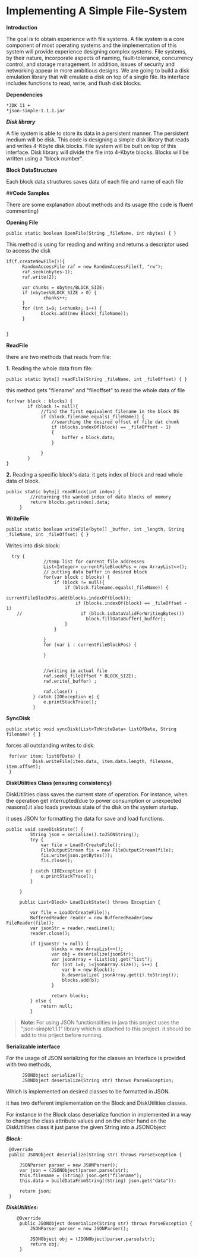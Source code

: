 # Implementing A Simple File-System
**Introduction** 

The goal is to obtain experience with file systems. A file system is a core component of most operating systems and the implementation of this system will provide experience designing complex systems. File systems, by their nature, incorporate aspects of naming, fault-tolerance, concurrency control, and storage management. In addition, issues of security and networking appear in more ambitious designs.
We are going to build a disk emulation library that will emulate a disk on top of a single file. Its interface includes functions to read, write, and flush disk blocks.

**Dependencies**

    *JDK 11 +
    *json-simple-1.1.1.jar   

***Disk library***

A file system is able to store its data in a persistent manner. The persistent medium will be disk. This code is designing a simple disk library that reads and writes 4-Kbyte disk blocks. File system will be built on top of this interface.
Disk library will divide the file into 4-Kbyte blocks. Blocks will be written using a "block number".

**Block DataStructure**

Each block data structures saves data of each file and name of each file


##**Code Samples**

There are some explanation about methods and its usage (the code is fluent commenting)

**Opening File**

 `public static boolean OpenFile(String _fileName, int nbytes) { }`
 
 This method is using for reading and writing and returns a descriptor used to access the disk


                          
    if(f.createNewFile()){
          RandomAccessFile raf = new RandomAccessFile(f, "rw");
          raf.seek(nbytes-1);
          raf.write(2);
                             
          var chunks = nbytes/BLOCK_SIZE;
          if (nbytes%BLOCK_SIZE > 0) {
                  chunks++;
          }
          for (int i=0; i<chunks; i++) {
                 blocks.add(new Block(_fileName));
          }
   
   
    }

**ReadFile**

there are two methods that reads from file:

**1.** Reading the whole data from file:

`public static byte[] readFile(String _fileName, int _fileOffset) { }`

this method gets "filename" and "fileoffset" to read the whole data of file

    for(var block : blocks) {
            if (block != null){
                 //find the first equivalent filename in the block DS
                 if (block.filename.equals(_fileName)) {
                     //searching the desired offset of file dat chunk
                     if (blocks.indexOf(block) == _fileOffset - 1)
                     {
                         buffer = block.data;
                     }

                 }
            }
    }
         
         

**2.** Reading a specific block's data:
it gets index of block and read whole data of block.

    public static byte[] readBlock(int index) {
             //returning the wanted index of data blocks of memory
             return blocks.get(index).data;
         }


**WriteFile**

    public static boolean writeFile(byte[] _buffer, int _length, String _fileName, int _fileOffset) { }

Writes into disk block:
       
      try {
                  //temp list for current file addresses
                  List<Integer> currentFileBlockPos = new ArrayList<>();
                  // putting data buffer in desired block
                  for(var block : blocks) {
                      if (block != null){
                          if (block.filename.equals(_fileName)) {
                              currentFileBlockPos.add(blocks.indexOf(block));
                              if (blocks.indexOf(block) == _fileOffset - 1)
        //                      if (block.isDataValidForWritingBytes())
                                  block.fillDataBuffer(_buffer);
                          }
                      }
      
                  }       
                  for (var i : currentFileBlockPos) {
      
                  }
        
        
                  //writing in actual file
                  raf.seek(_fileOffset * BLOCK_SIZE);
                  raf.write(_buffer) ;
      
                  raf.close() ;
              } catch (IOException e) {
                  e.printStackTrace();
              }
      
**SyncDisk**      
                  
    public static void syncDisk(List<ToWriteData> listOfData, String filename) { }

forces all outstanding writes to disk:

     for(var item: listOfData) {
              Disk.writeFile(item.data, item.data.length, filename, item.offset);
     }

**DiskUtilities Class (ensuring consistency)** 

DiskUtilities class saves the current state of operation. For instance, when the operation get interrupted(due to power consumption or unexpected reasons).it also loads previous state of the disk on the system startup.


it uses JSON for formatting the data for save and load functions.

    public void saveDiskState() {
             String json = serialize().toJSONString();
             try {
                 var file = LoadOrCreateFile();
                 FileOutputStream fis = new FileOutputStream(file);
                 fis.write(json.getBytes());
                 fis.close();
     
             } catch (IOException e) {
                 e.printStackTrace();
             }
     
         }
     
         public List<Block> LoadDiskState() throws Exception {
     
             var file = LoadOrCreateFile();
             BufferedReader reader = new BufferedReader(new FileReader(file));
             var jsonStr = reader.readLine();
             reader.close();
     
             if (jsonStr != null) {
                     blocks = new ArrayList<>();
                     var obj = deserialize(jsonStr);
                     var jsonArray = (List)obj.get("list");
                     for (int i=0; i<jsonArray.size(); i++) {
                         var b = new Block();
                         b.deserialize( jsonArray.get(i).toString());
                         blocks.add(b);
                     }
     
                     return blocks;
             } else {
                 return null;
             }



> **Note:** For using JSON functionalities in java this project uses the "json-simple1.1.1" library which is attached to this project. it should be add to this priject before running.

**Serializable interface**

For the usage of JSON serializing for the classes an Interface is provided with two methods,

          JSONObject serialize();
          JSONObject deserialize(String str) throws ParseException;
          
 
Which is implemented on desired classes to be formatted in JSON.

it has two defferent implementation on the Block and DiskUtilities classes.

For instance in the Block class deserialize function in implemented in a way to change the class attribute values and on the other hand on the DiskUtilities class it just parse the given String into a JSONObject

***Block:***

     @Override
     public JSONObject deserialize(String str) throws ParseException {
 
         JSONParser parser = new JSONParser();
         var json = (JSONObject)parser.parse(str);
         this.filename = (String) json.get("filename");
         this.data = buildDataFromString((String) json.get("data"));
 
         return json;
     }

***DiskUtilities:***

        @Override
         public JSONObject deserialize(String str) throws ParseException {
             JSONParser parser = new JSONParser();
     
             JSONObject obj = (JSONObject)parser.parse(str);
             return obj;
         }     

